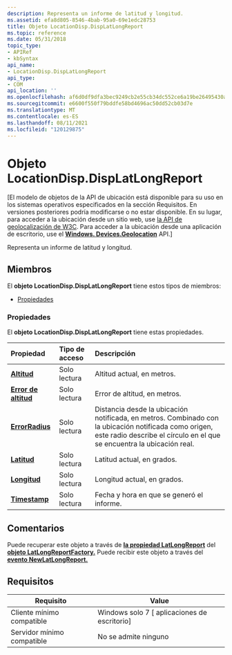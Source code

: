 ```yaml
---
description: Representa un informe de latitud y longitud.
ms.assetid: efa8d805-8546-4bab-95a0-69e1edc28753
title: Objeto LocationDisp.DispLatLongReport
ms.topic: reference
ms.date: 05/31/2018
topic_type:
- APIRef
- kbSyntax
api_name:
- LocationDisp.DispLatLongReport
api_type:
- COM
api_location: ''
ms.openlocfilehash: af6d0df9dfa3bec9249cb2e55cb34dc552ce6a19be26495430a8d602a4427da1
ms.sourcegitcommit: e6600f550f79bddfe58bd4696ac50dd52cb03d7e
ms.translationtype: MT
ms.contentlocale: es-ES
ms.lasthandoff: 08/11/2021
ms.locfileid: "120129875"
---
```

# <a name="locationdispdisplatlongreport-object"></a>Objeto LocationDisp.DispLatLongReport

\[El modelo de objetos de la API de ubicación está disponible para su uso en los sistemas operativos especificados en la sección Requisitos. En versiones posteriores podría modificarse o no estar disponible. En su lugar, para acceder a la ubicación desde un sitio web, use [la API de geolocalización de W3C](/previous-versions/windows/internet-explorer/ie-developer/samples/gg589513(v=vs.85)). Para acceder a la ubicación desde una aplicación de escritorio, use el [**Windows. Devices.Geolocation**](/uwp/api/Windows.Devices.Geolocation) API.\]

Representa un informe de latitud y longitud.

## <a name="members"></a>Miembros

El **objeto LocationDisp.DispLatLongReport** tiene estos tipos de miembros:

-   [Propiedades](#properties)

### <a name="properties"></a>Propiedades

El **objeto LocationDisp.DispLatLongReport** tiene estas propiedades.



| Propiedad                                                                         | Tipo de acceso          | Descripción                                                                                                                                                                                       |
|:---------------------------------------------------------------------------------|:---------------------|:--------------------------------------------------------------------------------------------------------------------------------------------------------------------------------------------------|
| [**Altitud**](locationdisp-displatlongreport-altitude.md)<br/>           | Solo lectura<br/> | Altitud actual, en metros.<br/>                                                                                                                                                           |
| [**Error de altitud**](locationdisp-displatlongreport-altitudeerror.md)<br/> | Solo lectura<br/> | Error de altitud, en metros.<br/>                                                                                                                                                             |
| [**ErrorRadius**](locationdisp-displatlongreport-errorradius.md)<br/>     | Solo lectura<br/> | Distancia desde la ubicación notificada, en metros. Combinado con la ubicación notificada como origen, este radio describe el círculo en el que se encuentra la ubicación real.<br/> |
| [**Latitud**](locationdisp-displatlongreport-latitude.md)<br/>           | Solo lectura<br/> | Latitud actual, en grados.<br/>                                                                                                                                                          |
| [**Longitud**](locationdisp-displatlongreport-longitude.md)<br/>         | Solo lectura<br/> | Longitud actual, en grados.<br/>                                                                                                                                                         |
| [**Timestamp**](locationdisp-displatlongreport-timestamp.md)<br/>         | Solo lectura<br/> | Fecha y hora en que se generó el informe.<br/>                                                                                                                                       |



 

## <a name="remarks"></a>Comentarios

Puede recuperar este objeto a través de [**la propiedad LatLongReport**](locationdisp-latlongreportfactory-latlongreport.md) del [**objeto LatLongReportFactory.**](locationdisp-latlongreportfactory.md) Puede recibir este objeto a través del [**evento NewLatLongReport.**](newlatlongreport.md)

## <a name="requirements"></a>Requisitos



| Requisito | Value |
|-------------------------------------|--------------------------------------------|
| Cliente mínimo compatible<br/> | Windows solo 7 \[ aplicaciones de escritorio\]<br/> |
| Servidor mínimo compatible<br/> | No se admite ninguno<br/>                  |



 

